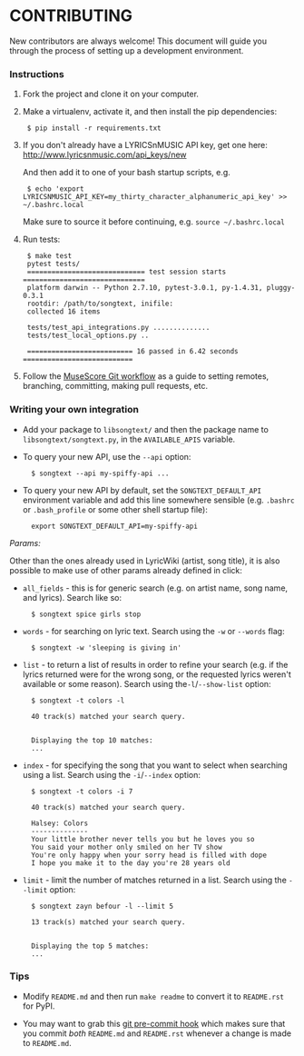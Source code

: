 # CONTRIBUTING

New contributors are always welcome! This document will guide you through the
process of setting up a development environment.


### Instructions

1. Fork the project and clone it on your computer.

1. Make a virtualenv, activate it, and then install the pip dependencies:

        $ pip install -r requirements.txt

1. If you don't already have a LYRICSnMUSIC API key, get one here: 
<http://www.lyricsnmusic.com/api_keys/new>

    And then add it to one of your bash startup scripts, e.g. 

        $ echo 'export LYRICSNMUSIC_API_KEY=my_thirty_character_alphanumeric_api_key' >> ~/.bashrc.local

    Make sure to source it before continuing, e.g. `source ~/.bashrc.local`

1. Run tests: 

        $ make test
        pytest tests/
        ============================= test session starts ==============================
        platform darwin -- Python 2.7.10, pytest-3.0.1, py-1.4.31, pluggy-0.3.1
        rootdir: /path/to/songtext, inifile: 
        collected 16 items

        tests/test_api_integrations.py ..............
        tests/test_local_options.py ..

        ========================== 16 passed in 6.42 seconds ===========================

1. Follow the [MuseScore Git workflow](http://musescore.org/en/developers-handbook/git-workflow)
as a guide to setting remotes, branching, committing, making pull requests,
etc.


### Writing your own integration

* Add your package to `libsongtext/` and then the package name to
`libsongtext/songtext.py`, in the `AVAILABLE_APIS` variable.

* To query your new API, use the `--api` option:

        $ songtext --api my-spiffy-api ...

* To query your new API by default, set the `SONGTEXT_DEFAULT_API`
environment variable and add this line somewhere sensible (e.g. `.bashrc` or
`.bash_profile` or some other shell startup file):

        export SONGTEXT_DEFAULT_API=my-spiffy-api

*Params:*

Other than the ones already used in LyricWiki (artist, song title), it is
also possible to make use of other params already defined in click:

* `all_fields` - this is for generic search (e.g. on artist name, song name, and lyrics). Search like so:

        $ songtext spice girls stop

* `words` - for searching on lyric text. Search using the `-w` or `--words`
flag:

        $ songtext -w 'sleeping is giving in'

* `list` - to return a list of results in order to refine your search (e.g.
if the lyrics returned were for the wrong song, or the requested lyrics
weren't available or some reason). Search using the`-l`/`--show-list` option:

        $ songtext -t colors -l

        40 track(s) matched your search query.


        Displaying the top 10 matches:
        ...

* `index` - for specifying the song that you want to select when searching
using a list. Search using the `-i`/`--index` option:

        $ songtext -t colors -i 7

        40 track(s) matched your search query.

        Halsey: Colors
        --------------
        Your little brother never tells you but he loves you so
        You said your mother only smiled on her TV show
        You're only happy when your sorry head is filled with dope
        I hope you make it to the day you're 28 years old

* `limit` - limit the number of matches returned in a list. Search using
the `--limit` option:

        $ songtext zayn befour -l --limit 5

        13 track(s) matched your search query.


        Displaying the top 5 matches:
        ...


### Tips

* Modify `README.md` and then run `make readme` to convert it to `README.rst`
for PyPI.

* You may want to grab this [git pre-commit hook](https://gist.github.com/ysim/9195375)
which makes sure that you commit *both* `README.md` and `README.rst` whenever
a change is made to `README.md`.
